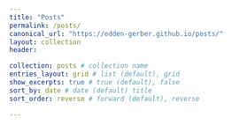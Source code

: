 ```yaml
---
title: "Posts"
permalink: /posts/
canonical_url: "https://edden-gerber.github.io/posts/"
layout: collection
header:

collection: posts # collection name
entries_layout: grid # list (default), grid
show_excerpts: true # true (default), false
sort_by: date # date (default) title
sort_order: reverse # forward (default), reverse

---
```

